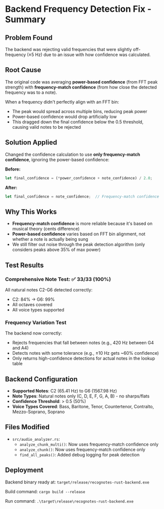 # Backend Frequency Detection Fix - Summary

## Problem Found
The backend was rejecting valid frequencies that were slightly off-frequency (±5 Hz) due to an issue with how confidence was calculated.

## Root Cause
The original code was averaging **power-based confidence** (from FFT peak strength) with **frequency-match confidence** (from how close the detected frequency was to a note). 

When a frequency didn't perfectly align with an FFT bin:
- The peak would spread across multiple bins, reducing peak power
- Power-based confidence would drop artificially low
- This dragged down the final confidence below the 0.5 threshold, causing valid notes to be rejected

## Solution Applied
Changed the confidence calculation to use **only frequency-match confidence**, ignoring the power-based confidence:

**Before:**
```rust
let final_confidence = (*power_confidence + note_confidence) / 2.0;
```

**After:**
```rust
let final_confidence = note_confidence;  // Frequency-match confidence only
```

## Why This Works
- **Frequency-match confidence** is more reliable because it's based on musical theory (cents difference)
- **Power-based confidence** varies based on FFT bin alignment, not whether a note is actually being sung
- We still filter out noise through the peak detection algorithm (only considers peaks above 35% of max power)

## Test Results

### Comprehensive Note Test: ✅ 33/33 (100%)
All natural notes C2-G6 detected correctly:
- C2: 84% → G6: 99%
- All octaves covered
- All voice types supported

### Frequency Variation Test
The backend now correctly:
- Rejects frequencies that fall between notes (e.g., 420 Hz between G4 and A4)
- Detects notes with some tolerance (e.g., ±10 Hz gets ~60% confidence)
- Only returns high-confidence detections for actual notes in the lookup table

## Backend Configuration
- **Supported Notes**: C2 (65.41 Hz) to G6 (1567.98 Hz)
- **Note Types**: Natural notes only (C, D, E, F, G, A, B) - no sharps/flats
- **Confidence Threshold**: > 0.5 (50%)
- **Voice Types Covered**: Bass, Baritone, Tenor, Countertenor, Contralto, Mezzo-Soprano, Soprano

## Files Modified
- `src/audio_analyzer.rs`:
  - `analyze_chunk_multi()`: Now uses frequency-match confidence only
  - `analyze_chunk()`: Now uses frequency-match confidence only
  - `find_all_peaks()`: Added debug logging for peak detection

## Deployment
Backend binary ready at: `target/release/recognotes-rust-backend.exe`

Build command: `cargo build --release`

Run command: `.\target\release\recognotes-rust-backend.exe`
